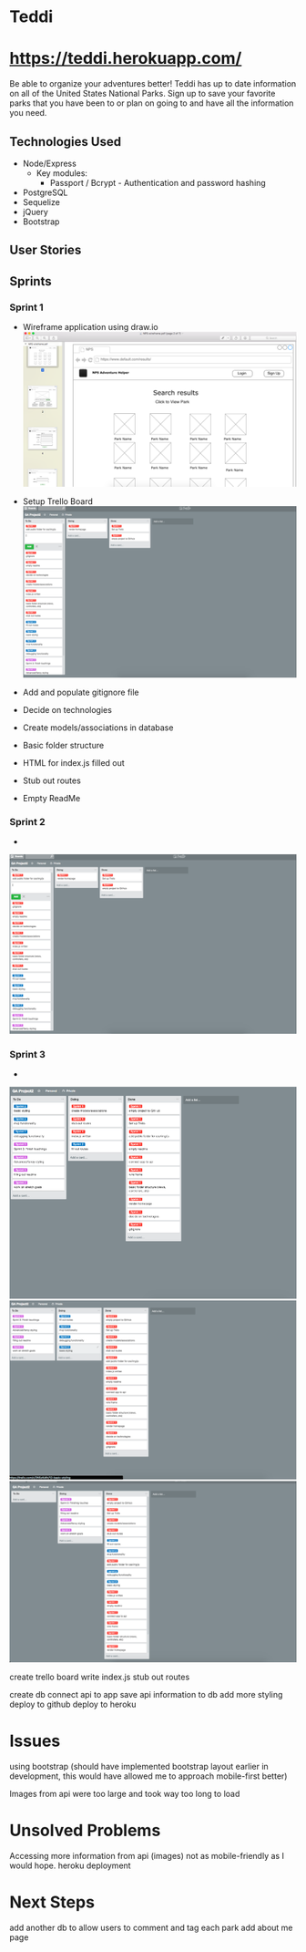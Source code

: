 # Teddi
# <https://teddi.herokuapp.com/>
Be able to organize your adventures better! Teddi has up to date information on all of the United States National Parks. Sign up to save your favorite parks that you have been to or plan on going to and have all the information you need. 

## Technologies Used
  * Node/Express
    * Key modules: 
      * Passport / Bcrypt - Authentication and password hashing
  * PostgreSQL
  * Sequelize
  * jQuery
  * Bootstrap

## User Stories

## Sprints

### Sprint 1
* Wireframe application using draw.io
![trello-1](/public/img/readme-img/wireframe-1.png)  

* Setup Trello Board
![trello-1](/public/img/readme-img/trello-1.png)

* Add and populate gitignore file
* Decide on technologies
* Create models/associations in database
* Basic folder structure
* HTML for index.js filled out
* Stub out routes
* Empty ReadMe  

### Sprint 2 

* 

![trello-1](/public/img/readme-img/trello-1.png)  


### Sprint 3

* 



![trello-2](/public/img/readme-img/trello-2.png)
![trello-3](/public/img/readme-img/trello-3.png)
![trello-4](/public/img/readme-img/trello-4.png)


create trello board
write index.js
stub out routes

create db
connect api to app
save api information to db
add more styling
deploy to github
deploy to heroku

# Issues
using bootstrap (should have implemented bootstrap layout earlier in development, this would have allowed me to approach mobile-first better)

Images from api were too large and took way too long to load



# Unsolved Problems
Accessing more information from api (images)
not as mobile-friendly as I would hope. 
heroku deployment

# Next Steps
add another db to allow users to comment and tag each park
add about me page